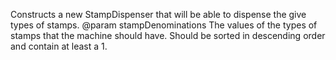 Constructs a new StampDispenser that will be able to dispense the give types of stamps.
@param stampDenominations The values of the types of stamps that the 
machine should have.  Should be sorted in descending order and contain at least a 1.
